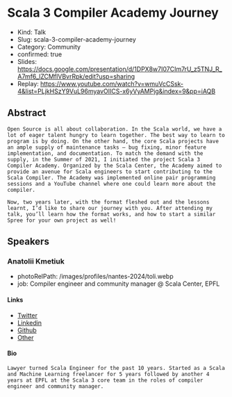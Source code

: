 # Scala 3 Compiler Academy Journey

- Kind: Talk
- Slug: scala-3-compiler-academy-journey
- Category: Community
- confirmed: true
- Slides: https://docs.google.com/presentation/d/1DPX8w7I07CIm7rU_z5TNJ_R_A7mf6_lZCMfIVBvrRpk/edit?usp=sharing
- Replay: https://www.youtube.com/watch?v=wmuVcCSsk-4&list=PLjkHSzY9VuL96myavOIICS-x6yVyAMPjg&index=9&pp=iAQB

## Abstract

```
Open Source is all about collaboration. In the Scala world, we have a lot of eager talent hungry to learn together. The best way to learn to program is by doing. On the other hand, the core Scala projects have an ample supply of maintenance tasks – bug fixing, minor feature implementation, and documentation. To match the demand with the supply, in the Summer of 2021, I initiated the project Scala 3 Compiler Academy. Organized by the Scala Center, the Academy aimed to provide an avenue for Scala engineers to start contributing to the Scala Compiler. The Academy was implemented online pair programming sessions and a YouTube channel where one could learn more about the compiler.

Now, two years later, with the format fleshed out and the lessons learnt, I’d like to share our journey with you. After attending my talk, you’ll learn how the format works, and how to start a similar Spree for your own project as well!
```

## Speakers

### Anatolii Kmetiuk

- photoRelPath: /images/profiles/nantes-2024/toli.webp
- job: Compiler engineer and community manager @ Scala Center, EPFL

#### Links

- [Twitter](https://twitter.com/akmetiuk)
- [Linkedin](https://www.linkedin.com/in/akmetiuk)
- [Github](https://github.com/anatoliykmetyuk)
- [Other](https://akmetiuk.com)

#### Bio

```
Lawyer turned Scala Engineer for the past 10 years. Started as a Scala and Machine Learning freelancer for 5 years followed by another 4 years at EPFL at the Scala 3 core team in the roles of compiler engineer and community manager.
```
